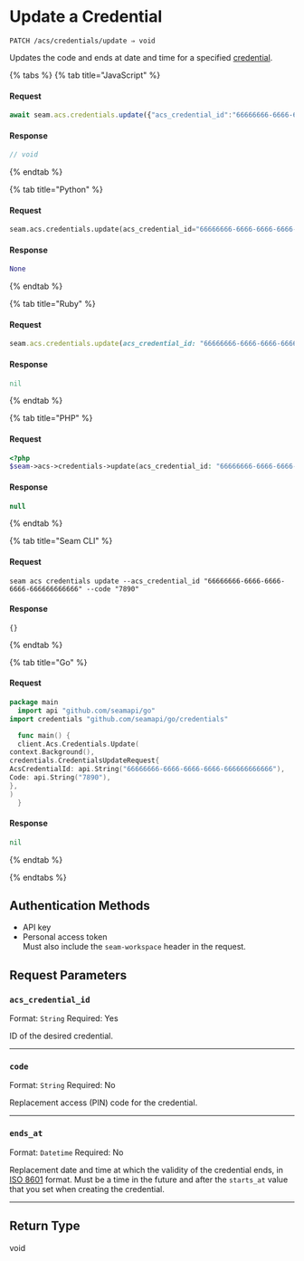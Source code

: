 # Update a Credential

```
PATCH /acs/credentials/update ⇒ void
```

Updates the code and ends at date and time for a specified [credential](../../../capability-guides/access-systems/managing-credentials.md).

{% tabs %}
{% tab title="JavaScript" %}
#### Request

```javascript
await seam.acs.credentials.update({"acs_credential_id":"66666666-6666-6666-6666-666666666666","code":"7890"})
```

#### Response

```javascript
// void
```
{% endtab %}

{% tab title="Python" %}
#### Request

```python
seam.acs.credentials.update(acs_credential_id="66666666-6666-6666-6666-666666666666", code="7890")
```

#### Response

```python
None
```
{% endtab %}

{% tab title="Ruby" %}
#### Request

```ruby
seam.acs.credentials.update(acs_credential_id: "66666666-6666-6666-6666-666666666666", code: "7890")
```

#### Response

```ruby
nil
```
{% endtab %}

{% tab title="PHP" %}
#### Request

```php
<?php
$seam->acs->credentials->update(acs_credential_id: "66666666-6666-6666-6666-666666666666",code: "7890")
```

#### Response

```php
null
```
{% endtab %}

{% tab title="Seam CLI" %}
#### Request

```seam_cli
seam acs credentials update --acs_credential_id "66666666-6666-6666-6666-666666666666" --code "7890"
```

#### Response

```seam_cli
{}
```
{% endtab %}

{% tab title="Go" %}
#### Request

```go
package main
  import api "github.com/seamapi/go"
import credentials "github.com/seamapi/go/credentials"

  func main() {
  client.Acs.Credentials.Update(
context.Background(),
credentials.CredentialsUpdateRequest{
AcsCredentialId: api.String("66666666-6666-6666-6666-666666666666"),
Code: api.String("7890"),
},
)
  }
```

#### Response

```go
nil
```
{% endtab %}

{% endtabs %}

## Authentication Methods

- API key
- Personal access token
  <br>Must also include the `seam-workspace` header in the request.

## Request Parameters

### `acs_credential_id`

Format: `String`
Required: Yes

ID of the desired credential.

***

### `code`

Format: `String`
Required: No

Replacement access (PIN) code for the credential.

***

### `ends_at`

Format: `Datetime`
Required: No

Replacement date and time at which the validity of the credential ends, in [ISO 8601](https://www.iso.org/iso-8601-date-and-time-format.html) format. Must be a time in the future and after the `starts_at` value that you set when creating the credential.

***

## Return Type

void
